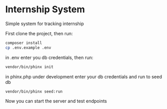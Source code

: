 # Internship System
Simple system for tracking internship

First clone the project, then run:
```bash
composer install
cp .env.example .env
```
in .env enter you db credentials, then run:
```bash
vendor/bin/phinx init
```
in phinx.php under development enter your db credentials and run to seed db
```bash
vendor/bin/phinx seed:run
```
Now you can start the server and test endpoints

